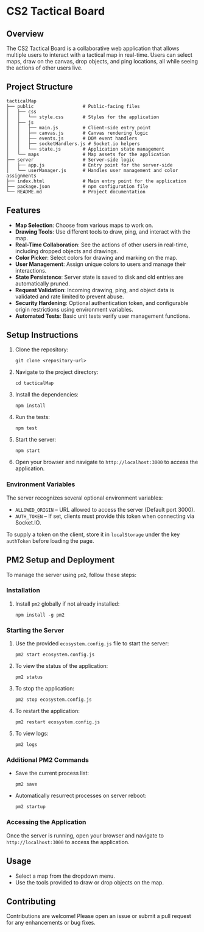 # CS2 Tactical Board

## Overview
The CS2 Tactical Board is a collaborative web application that allows multiple users to interact with a tactical map in real-time. Users can select maps, draw on the canvas, drop objects, and ping locations, all while seeing the actions of other users live.

## Project Structure
```
tacticalMap
├── public                  # Public-facing files
│   ├── css
│   │   └── style.css       # Styles for the application
│   ├── js
│   │   ├── main.js         # Client-side entry point
│   │   ├── canvas.js       # Canvas rendering logic
│   │   ├── events.js       # DOM event handlers
│   │   ├── socketHandlers.js # Socket.io helpers
│   │   └── state.js        # Application state management
│   └── maps                # Map assets for the application
├── server                  # Server-side logic
│   ├── app.js              # Entry point for the server-side
│   └── userManager.js      # Handles user management and color assignments
├── index.html              # Main entry point for the application
├── package.json            # npm configuration file
└── README.md               # Project documentation
```

## Features
- **Map Selection**: Choose from various maps to work on.
- **Drawing Tools**: Use different tools to draw, ping, and interact with the map.
- **Real-Time Collaboration**: See the actions of other users in real-time, including dropped objects and drawings.
- **Color Picker**: Select colors for drawing and marking on the map.
- **User Management**: Assign unique colors to users and manage their interactions.
- **State Persistence**: Server state is saved to disk and old entries are automatically pruned.
- **Request Validation**: Incoming drawing, ping, and object data is validated and rate limited to prevent abuse.
- **Security Hardening**: Optional authentication token, and configurable origin restrictions using environment variables.
- **Automated Tests**: Basic unit tests verify user management functions.

## Setup Instructions
1. Clone the repository:
   ```
   git clone <repository-url>
   ```
2. Navigate to the project directory:
   ```
   cd tacticalMap
   ```
3. Install the dependencies:
   ```
   npm install
   ```
4. Run the tests:
   ```
   npm test
   ```
5. Start the server:
   ```
   npm start
   ```
6. Open your browser and navigate to `http://localhost:3000` to access the application.

### Environment Variables
The server recognizes several optional environment variables:

- `ALLOWED_ORIGIN` – URL allowed to access the server (Default port 3000).
- `AUTH_TOKEN` – If set, clients must provide this token when connecting via Socket.IO.

To supply a token on the client, store it in `localStorage` under the key `authToken` before loading the page.

## PM2 Setup and Deployment

To manage the server using `pm2`, follow these steps:

### Installation
1. Install `pm2` globally if not already installed:
   ```
   npm install -g pm2
   ```

### Starting the Server
1. Use the provided `ecosystem.config.js` file to start the server:
   ```
   pm2 start ecosystem.config.js
   ```

2. To view the status of the application:
   ```
   pm2 status
   ```

3. To stop the application:
   ```
   pm2 stop ecosystem.config.js
   ```

4. To restart the application:
   ```
   pm2 restart ecosystem.config.js
   ```

5. To view logs:
   ```
   pm2 logs
   ```

### Additional PM2 Commands
- Save the current process list:
  ```
  pm2 save
  ```

- Automatically resurrect processes on server reboot:
  ```
  pm2 startup
  ```

### Accessing the Application
Once the server is running, open your browser and navigate to `http://localhost:3000` to access the application.

## Usage
- Select a map from the dropdown menu.
- Use the tools provided to draw or drop objects on the map.

## Contributing
Contributions are welcome! Please open an issue or submit a pull request for any enhancements or bug fixes.
